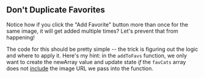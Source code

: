 ## Don't Duplicate Favorites
Notice how if you click the "Add Favorite" button more than once for the same image, it will get added multiple times? Let's prevent that from happening!

The code for this should be pretty simple -- the trick is figuring out the logic and where to apply it. Here's my hint: in the `addToFavs` function, we only want to create the newArray value and update state _if_ the `favCats` array does not [include](https://developer.mozilla.org/en-US/docs/Web/JavaScript/Reference/Global_Objects/Array/includes) the image URL we pass into the function.
